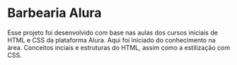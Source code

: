 # Barbearia Alura
Esse projeto foi desenvolvido com base nas aulas dos cursos iniciais de HTML e CSS da plataforma Alura. Aqui foi iniciado do conhecimento na área. Conceitos inciais e estruturas do HTML, assim como a estilização com CSS.
